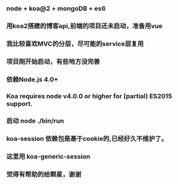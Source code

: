 ### node + koa@2 + mongoDB + es6
### 用koa2搭建的博客api,前端的项目还未启动，准备用vue

### 我比较喜欢MVC的分层，尽可能的service层复用
### 项目刚开始启动，有些地方没完善

### 依赖Node.js 4.0+
### Koa requires node v4.0.0 or higher for (partial) ES2015 support.
### 启动 node ./bin/run


### koa-session 依赖包是基于cookie的,已经好久不维护了。
### 这里用 koa-generic-session

### 觉得有帮助的给颗星，谢谢

